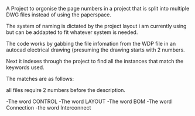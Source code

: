 A Project to orgonise the page numbers in a project that is split into multiple DWG files instead of using the paperspace.

The system of naming is dictated by the project layout i am currently using but can be addapted to fit whatever system is needed.

The code works by gabbing the file infomation from the WDP file in an autocad electrical drawing (presuming the drawing starts with 2 numbers.

Next it indexes through the project to find all the instances that match the keywords used.

The matches are as follows:

all files require 2 numbers before the description.

  -The word CONTROL 
  -The word LAYOUT
  -The word BOM
  -The word Connection
  -the word Interconnect
